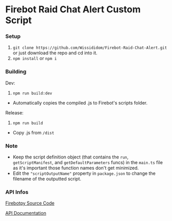 # Firebot Raid Chat Alert Custom Script

### Setup

1. `git clone https://github.com/Wissididom/Firebot-Raid-Chat-Alert.git` or just download the repo and cd into it.
2. `npm install` or `npm i`

### Building

Dev:

1. `npm run build:dev`

- Automatically copies the compiled .js to Firebot's scripts folder.

Release:

1. `npm run build`

- Copy .js from `/dist`

### Note

- Keep the script definition object (that contains the `run`, `getScriptManifest`, and `getDefaultParameters` funcs) in the `main.ts` file as it's important those function names don't get minimized.
- Edit the `"scriptOutputName"` property in `package.json` to change the filename of the outputted script.

### API Infos

[Firebotpy Source Code](https://github.com/dadthegamer/Firebotpy/blob/main/Firebot.py)

[API Documentation](https://github.com/crowbartools/Firebot/wiki/API-Documentation)
